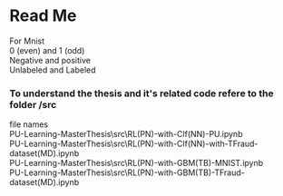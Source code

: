 # Read Me

For Mnist<br>
0 (even) and 1 (odd)<br>
Negative and positive<br>
Unlabeled and Labeled<br>

### To understand the thesis and it's related code refere to the folder /src

file names <br>
PU-Learning-MasterThesis\src\RL(PN)-with-Clf(NN)-PU.ipynb <br>
PU-Learning-MasterThesis\src\RL(PN)-with-Clf(NN)-with-TFraud-dataset(MD).ipynb<br>
PU-Learning-MasterThesis\src\RL(PN)-with-GBM(TB)-MNIST.ipynb<br>
PU-Learning-MasterThesis\src\RL(PN)-with-GBM(TB)-TFraud-dataset(MD).ipynb<br>
<br>
